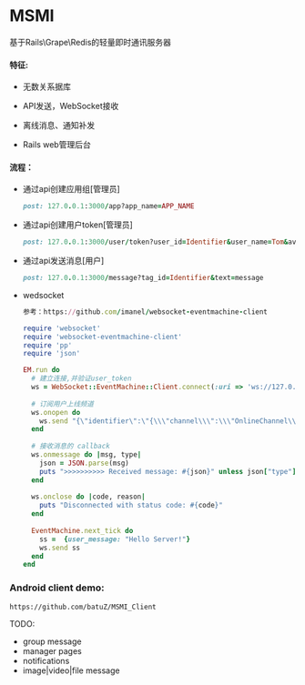 # MSMI

基于Rails\Grape\Redis的轻量即时通讯服务器

#### 特征:

* 无数关系据库

* API发送，WebSocket接收

* 离线消息、通知补发

* Rails web管理后台


#### 流程：

* 通过api创建应用组[管理员]
	```ruby
	post: 127.0.0.1:3000/app?app_name=APP_NAME
	``` 

* 通过api创建用户token[管理员]
	```ruby
	post: 127.0.0.1:3000/user/token?user_id=Identifier&user_name=Tom&avatar_url=https:xxx.xxx.com/xx.jpg&app_id=APP_NAME
	```

* 通过api发送消息[用户]
	```ruby
	post: 127.0.0.1:3000/message?tag_id=Identifier&text=message
	```

* wedsocket
	```ruby
	参考：https://github.com/imanel/websocket-eventmachine-client
	
	require 'websocket'
	require 'websocket-eventmachine-client'
	require 'pp'
	require 'json'
	
	EM.run do
	  # 建立连接,并验证user_token
	  ws = WebSocket::EventMachine::Client.connect(:uri => 'ws://127.0.0.1:3000/cable',headers: {msmi_token:  "user_token"})
	  
	  # 订阅用户上线频道
	  ws.onopen do
	    ws.send "{\"identifier\":\"{\\\"channel\\\":\\\"OnlineChannel\\\"}\",\"command\":\"subscribe\"}"
	  end
	  
	  # 接收消息的 callback
	  ws.onmessage do |msg, type|
	    json = JSON.parse(msg)
	    puts ">>>>>>>>>> Received message: #{json}" unless json["type"].eql?('ping')
	  end
	  
	  ws.onclose do |code, reason|
	    puts "Disconnected with status code: #{code}"
	  end
	  
	  EventMachine.next_tick do
	  	ss =  {user_message: "Hello Server!"}
	    ws.send ss
	  end
	end
	```


### Android client demo: 
	https://github.com/batuZ/MSMI_Client


TODO:

* group message
* manager pages
* notifications
* image|video|file message
